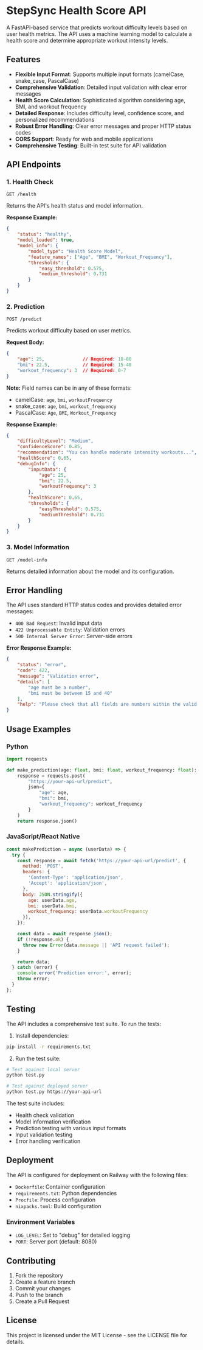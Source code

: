 # StepSync Health Score API

A FastAPI-based service that predicts workout difficulty levels based on user health metrics. The API uses a machine learning model to calculate a health score and determine appropriate workout intensity levels.

## Features

- **Flexible Input Format**: Supports multiple input formats (camelCase, snake_case, PascalCase)
- **Comprehensive Validation**: Detailed input validation with clear error messages
- **Health Score Calculation**: Sophisticated algorithm considering age, BMI, and workout frequency
- **Detailed Response**: Includes difficulty level, confidence score, and personalized recommendations
- **Robust Error Handling**: Clear error messages and proper HTTP status codes
- **CORS Support**: Ready for web and mobile applications
- **Comprehensive Testing**: Built-in test suite for API validation

## API Endpoints

### 1. Health Check
```http
GET /health
```
Returns the API's health status and model information.

**Response Example:**
```json
{
    "status": "healthy",
    "model_loaded": true,
    "model_info": {
        "model_type": "Health Score Model",
        "feature_names": ["Age", "BMI", "Workout_Frequency"],
        "thresholds": {
            "easy_threshold": 0.575,
            "medium_threshold": 0.731
        }
    }
}
```

### 2. Prediction
```http
POST /predict
```
Predicts workout difficulty based on user metrics.

**Request Body:**
```json
{
    "age": 25,              // Required: 18-80
    "bmi": 22.5,            // Required: 15-40
    "workout_frequency": 3  // Required: 0-7
}
```

**Note:** Field names can be in any of these formats:
- camelCase: `age`, `bmi`, `workoutFrequency`
- snake_case: `age`, `bmi`, `workout_frequency`
- PascalCase: `Age`, `BMI`, `Workout_Frequency`

**Response Example:**
```json
{
    "difficultyLevel": "Medium",
    "confidenceScore": 0.85,
    "recommendation": "You can handle moderate intensity workouts...",
    "healthScore": 0.65,
    "debugInfo": {
        "inputData": {
            "age": 25,
            "bmi": 22.5,
            "workoutFrequency": 3
        },
        "healthScore": 0.65,
        "thresholds": {
            "easyThreshold": 0.575,
            "mediumThreshold": 0.731
        }
    }
}
```

### 3. Model Information
```http
GET /model-info
```
Returns detailed information about the model and its configuration.

## Error Handling

The API uses standard HTTP status codes and provides detailed error messages:

- `400 Bad Request`: Invalid input data
- `422 Unprocessable Entity`: Validation errors
- `500 Internal Server Error`: Server-side errors

**Error Response Example:**
```json
{
    "status": "error",
    "code": 422,
    "message": "Validation error",
    "details": [
        "age must be a number",
        "bmi must be between 15 and 40"
    ],
    "help": "Please check that all fields are numbers within the valid ranges: age (18-80), bmi (15-40), workout_frequency (0-7)"
}
```

## Usage Examples

### Python
```python
import requests

def make_prediction(age: float, bmi: float, workout_frequency: float):
    response = requests.post(
        "https://your-api-url/predict",
        json={
            "age": age,
            "bmi": bmi,
            "workout_frequency": workout_frequency
        }
    )
    return response.json()
```

### JavaScript/React Native
```javascript
const makePrediction = async (userData) => {
  try {
    const response = await fetch('https://your-api-url/predict', {
      method: 'POST',
      headers: {
        'Content-Type': 'application/json',
        'Accept': 'application/json',
      },
      body: JSON.stringify({
        age: userData.age,
        bmi: userData.bmi,
        workout_frequency: userData.workoutFrequency
      }),
    });

    const data = await response.json();
    if (!response.ok) {
      throw new Error(data.message || 'API request failed');
    }

    return data;
  } catch (error) {
    console.error('Prediction error:', error);
    throw error;
  }
};
```

## Testing

The API includes a comprehensive test suite. To run the tests:

1. Install dependencies:
```bash
pip install -r requirements.txt
```

2. Run the test suite:
```bash
# Test against local server
python test.py

# Test against deployed server
python test.py https://your-api-url
```

The test suite includes:
- Health check validation
- Model information verification
- Prediction testing with various input formats
- Input validation testing
- Error handling verification

## Deployment

The API is configured for deployment on Railway with the following files:
- `Dockerfile`: Container configuration
- `requirements.txt`: Python dependencies
- `Procfile`: Process configuration
- `nixpacks.toml`: Build configuration

### Environment Variables
- `LOG_LEVEL`: Set to "debug" for detailed logging
- `PORT`: Server port (default: 8080)

## Contributing

1. Fork the repository
2. Create a feature branch
3. Commit your changes
4. Push to the branch
5. Create a Pull Request

## License

This project is licensed under the MIT License - see the LICENSE file for details.